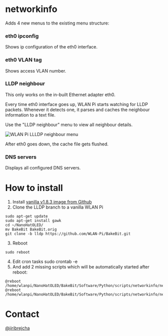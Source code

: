 # networkinfo
Adds 4 new menus to the existing menu structure:

### eth0 ipconfig

Shows ip configuration of the eth0 interface.

### eth0 VLAN tag

Shows access VLAN number.

### LLDP neighbour
This only works on the in-built Ethernet adapter eth0.

Every time eth0 interface goes up, WLAN Pi starts watching for LLDP packets. Whenever it detects one, it parses and caches the neighbour information to a text file.

Use the "LLDP neighbour" menu to view all neighbour details. 

![WLAN Pi LLLDP neighbour menu](https://pbs.twimg.com/media/ECqXuG2WkAA1PYF?format=jpg&name=small)

After eth0 goes down, the cache file gets flushed.

### DNS servers

Displays all configured DNS servers.

# How to install

1. Install [vanilla v1.8.3 image from Github](https://github.com/WLAN-Pi/wlanpi/releases)
2. Clone the LLDP branch to a vanilla WLAN Pi

```
sudo apt-get update
sudo apt-get install gawk
cd ~/NanoHatOLED/
mv BakeBit BakeBit.orig
git clone -b lldp https://github.com/WLAN-Pi/BakeBit.git
```

3. Reboot

```
sudo reboot
```

4. Edit cron tasks
sudo crontab -e
5. And add 2 missing scripts which will be automatically started after reboot:

```
@reboot /home/wlanpi/NanoHatOLED/BakeBit/Software/Python/scripts/networkinfo/networkinfoeth0up.sh
@reboot /home/wlanpi/NanoHatOLED/BakeBit/Software/Python/scripts/networkinfo/networkinfoeth0down.sh
```

# Contact
[@jiribrejcha](http://twitter.com/jiribrejcha)
